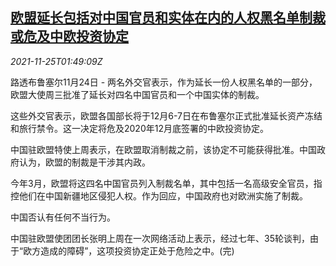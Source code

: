 <!--1637805663000-->
[欧盟延长包括对中国官员和实体在内的人权黑名单制裁 或危及中欧投资协定](https://cn.reuters.com/article/china-eu-sanctions-human-rights-1124-wed-idCNKBS2IA03Z)
------

<div><i>2021-11-25T01:49:09Z</i></div><p>路透布鲁塞尔11月24日 - 两名外交官表示，作为延长一份人权黑名单的一部分，欧盟大使周三批准了延长对四名中国官员和一个中国实体的制裁。</p><p>这些外交官表示，欧盟各国部长将于12月6-7日在布鲁塞尔正式批准延长资产冻结和旅行禁令。这一决定将危及2020年12月底签署的中欧投资协定。</p><p>中国驻欧盟特使上周表示，在欧盟取消制裁之前，该协定不可能获得批准。中国政府认为，欧盟的制裁是干涉其内政。</p><p>今年3月，欧盟将这四名中国官员列入制裁名单，其中包括一名高级安全官员，指控他们在中国新疆地区侵犯人权。作为回应，中国政府也对欧洲实施了制裁。</p><p>中国否认有任何不当行为。</p><p>中国驻欧盟使团团长张明上周在一次网络活动上表示，经过七年、35轮谈判，由于“欧方造成的障碍”，这项投资协定正处于危险之中。(完)</p>
